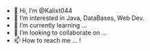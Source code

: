 - 👋 Hi, I’m @Kalixt044
- 👀 I’m interested in Java, DataBases, Web Dev. 
- 🌱 I’m currently learning ...
- 💞️ I’m looking to collaborate on ...
- 📫 How to reach me ...
!
<!---
Kalixt044/Kalixt044 is a ✨ special ✨ repository because its `README.md` (this file) appears on your GitHub profile.
You can click the Preview link to take a look at your changes.
--->
